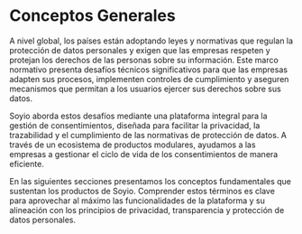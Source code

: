 
# Conceptos Generales

A nivel global, los países están adoptando leyes y normativas que regulan la protección de datos personales y exigen que las empresas respeten y protejan los derechos de las personas sobre su información. Este marco normativo presenta desafíos técnicos significativos para que las empresas adapten sus procesos, implementen controles de cumplimiento y aseguren mecanismos que permitan a los usuarios ejercer sus derechos sobre sus datos.

Soyio aborda estos desafíos mediante una plataforma integral para la gestión de consentimientos, diseñada para facilitar la privacidad, la trazabilidad y el cumplimiento de las normativas de protección de datos. A través de un ecosistema de productos modulares, ayudamos a las empresas a gestionar el ciclo de vida de los consentimientos de manera eficiente.

En las siguientes secciones presentamos los conceptos fundamentales que sustentan los productos de Soyio. Comprender estos términos es clave para aprovechar al máximo las funcionalidades de la plataforma y su alineación con los principios de privacidad, transparencia y protección de datos personales.